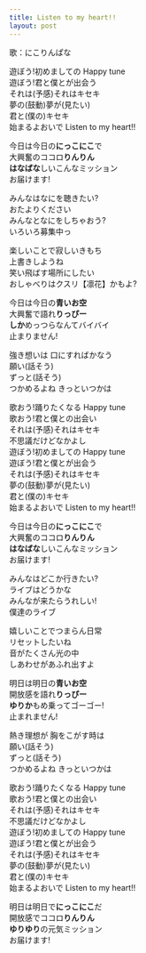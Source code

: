 ```yaml
---
title: Listen to my heart!!
layout: post
---
```

歌：<a class="nico">にこ</a><a class="rin">りん</a><a class="hanayo">ぱな</a>

<p>遊ぼう!初めましての Happy tune<br />
遊ぼう!君と僕とが出会う<br />
<a class="nico">それは</a><a class="rin">(予感)</a><a class="hanayo">それはキセキ</a><br />
<a class="nico">夢の</a><a class="hanayo">(鼓動)</a><a class="rin">夢が</a><a class="nico">(見たい)</a><br />
<a class="hanayo">君と</a><a class="rin">(僕の)</a><a class="hanayo">キセキ</a><br />
始まるよおいで Listen to my heart!!</p>

<p><a class="nico">今日は今日の<b>にっこにこ</b>で</a><br />
<a class="rin">大興奮のココロ<b>りんりん</b></a><br />
<a class="hanayo"><b>はなばな</b>しいこんなミッション</a><br />
お届けます!</p>

<p><a class="nico">みんなはなにを聴きたい?</a><br />
<a class="rin">おたよりください</a><br />
<a class="hanayo">みんなとなにをしちゃおう?</a><br />
<a class="nico">いろいろ募集中っ</a></p>

<p><a class="rin">楽しいことで寂しいきもち</a><br />
<a class="hanayo">上書きしようね</a><br />
<a class="nico">笑い飛ばす場所にしたい</a><br />
<a class="rin">おしゃべりはクスリ</a>【<a class="rin">凛</a><a class="hanayo">花</a>】かもよ?</p>

<p><a class="nico">今日は今日の<b>青いお空</b></a><br />
<a class="rin">大興奮で語れ<b>りっぴー</b></a><br />
<a class="hanayo"><b>しか</b>めっつらなんてバイバイ</a><br />
止まりません!</p>

<p>強き想いは 口にすればかなう<br />
<a class="nico">願い</a><a class="rin">(話そう)</a><br />
<a class="nico">ずっと</a><a class="hanayo">(話そう)</a><br />
つかめるよね きっといつかは</p>

<p>歌おう!踊りたくなる Happy tune<br />
歌おう!君と僕との出会い<br />
<a class="nico">それは</a><a class="rin">(予感)</a><a class="hanayo">それはキセキ</a><br />
不思議だけどなかよし<br />
遊ぼう!初めましての Happy tune<br />
遊ぼう!君と僕とが出会う<br />
<a class="rin">それは</a><a class="hanayo">(予感)</a><a class="nico">それはキセキ</a><br />
<a class="rin">夢の</a><a class="nico">(鼓動)</a><a class="hanayo">夢が</a><a class="rin">(見たい)</a><br />
<a class="nico">君と</a><a class="hanayo">(僕の)</a><a class="nico">キセキ</a><br />
始まるよおいで Listen to my heart!!</p>

<p><a class="nico">今日は今日の<b>にっこにこ</b>で</a><br />
<a class="rin">大興奮のココロ<b>りんりん</b></a><br />
<a class="hanayo"><b>はなばな</b>しいこんなミッション</a><br />
お届けます!</p>

<p><a class="hanayo">みんなはどこか行きたい?</a><br />
<a class="nico">ライブはどうかな</a><br />
<a class="rin">みんなが来たらうれしい!</a><br />
<a class="hanayo">僕達のライブ</a></p>

<p><a class="nico">嬉しいことでつまらん日常</a><br />
<a class="rin">リセットしたいね</a><br />
<a class="hanayo">音がたくさん光の中</a><br />
<a class="nico">しあわせがあふれ</a>出すよ</p>

<p><a class="nico">明日は明日の<b>青いお空</b></a><br />
<a class="rin">開放感を語れ<b>りっぴー</b></a><br />
<a class="hanayo"><b>ゆりか</b>もめ乗ってゴーゴー!</a><br />
止まれません!</p>

<p><a class="hanayo">熱き理想が 胸をこがす時は</a><br />
<a class="rin">願い</a><a class="hanayo">(話そう)</a><br />
<a class="rin">ずっと</a><a class="nico">(話そう)</a><br />
つかめるよね きっといつかは</p>

<p>歌おう!踊りたくなる Happy tune<br />
歌おう!君と僕との出会い<br />
<a class="hanayo">それは</a><a class="nico">(予感)</a><a class="rin">それはキセキ</a><br />
不思議だけどなかよし<br />
遊ぼう!初めましての Happy tune<br />
遊ぼう!君と僕とが出会う<br />
<a class="nico">それは</a><a class="rin">(予感)</a><a class="hanayo">それはキセキ</a><br />
<a class="nico">夢の</a><a class="hanayo">(鼓動)</a><a class="rin">夢が</a><a class="nico">(見たい)</a><br />
<a class="hanayo">君と</a><a class="rin">(僕の)</a><a class="hanayo">キセキ</a><br />
始まるよおいで Listen to my heart!!</p>

<p><a class="nico">明日は明日で<b>にっこにこ</b>だ</a><br />
<a class="rin">開放感でココロ<b>りんりん</b></a><br />
<a class="hanayo"><b>ゆりゆり</b>の元気ミッション</a><br />
お届けます!</p>